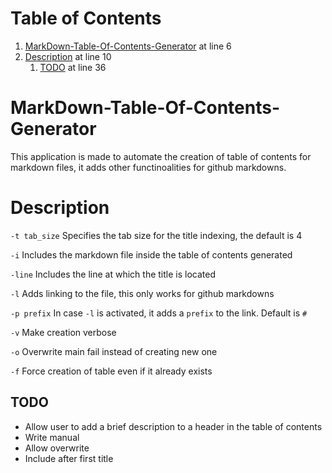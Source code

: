 # Table of Contents
1. [MarkDown-Table-Of-Contents-Generator](#markdown-table-of-contents-generator) at line 6
2. [Description](#description) at line 10
    1. [TODO](#todo) at line 36

# MarkDown-Table-Of-Contents-Generator

This application is made to automate the creation of table of contents for markdown files, it adds other functinoalities for github markdowns.

# Description

`-t tab_size`
Specifies the tab size for the title indexing, the default is 4

`-i`
Includes the markdown file inside the table of contents generated

`-line`
Includes the line at which the title is located

`-l`
Adds linking to the file, this only works for github markdowns

`-p prefix`
In case `-l` is activated, it adds a `prefix` to the link. Default is `#`

`-v`
Make creation verbose

`-o`
Overwrite main fail instead of creating new one

`-f`
Force creation of table even if it already exists

## TODO
- Allow user to add a brief description to a header in the table of contents
- Write manual
- Allow overwrite
- Include after first title
